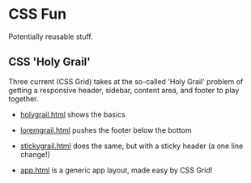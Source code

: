 # CSS Fun

Potentially reusable stuff.

## CSS 'Holy Grail'

Three current (CSS Grid) takes at the so-called 'Holy Grail' problem of
getting a responsive header, sidebar, content area, and footer to play together.

  * [holygrail.html](holygrail.html) shows the basics
  * [loremgrail.html](loremgrail.html) pushes the footer below the bottom
  * [stickygrail.html](stickygrail.com) does the same, but with a sticky header (a one line change!)

  * [app.html](app.html) is a generic app layout, made easy by CSS Grid!

